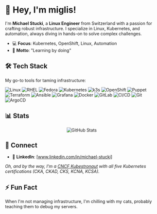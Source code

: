 # 👋 Hey, I'm miglis!

I'm **Michael Stucki**, a **Linux Engineer** from Switzerland with a passion for crafting robust infrastructure. I specialize in Linux, Kubernetes, and automation, always diving in hands-on to solve complex challenges.

- 💻 **Focus**: Kubernetes, OpenShift, Linux, Automation
- 🎯 **Motto**: "Learning by doing"

## 🛠️ Tech Stack
My go-to tools for taming infrastructure:
<p align="left">
  <img src="https://img.shields.io/badge/-Linux-D21500?logo=linux&logoColor=white" alt="Linux"/>
  <img src="https://img.shields.io/badge/-RHEL-D21500?logo=redhat&logoColor=white" alt="RHEL"/>
  <img src="https://img.shields.io/badge/-Fedora-294172?logo=fedora&logoColor=white" alt="Fedora"/>
  <img src="https://img.shields.io/badge/-Kubernetes-326CE5?logo=kubernetes&logoColor=white" alt="Kubernetes"/>
  <img src="https://img.shields.io/badge/-k3s-FFC107?logo=kubernetes&logoColor=black" alt="k3s"/>
  <img src="https://img.shields.io/badge/-OpenShift-D21500?logo=redhat&logoColor=white" alt="OpenShift"/>
  <img src="https://img.shields.io/badge/-Puppet-FF8E00?logo=puppet&logoColor=white" alt="Puppet"/>
  <img src="https://img.shields.io/badge/-Terraform-7B42BC?logo=terraform&logoColor=white" alt="Terraform"/>
  <img src="https://img.shields.io/badge/-Ansible-EE0000?logo=ansible&logoColor=white" alt="Ansible"/>
  <img src="https://img.shields.io/badge/-Grafana-F46800?logo=grafana&logoColor=white" alt="Grafana"/>
  <img src="https://img.shields.io/badge/-Docker-2496ED?logo=docker&logoColor=white" alt="Docker"/>
  <img src="https://img.shields.io/badge/-GitLab-FC6D26?logo=gitlab&logoColor=white" alt="GitLab"/>
  <img src="https://img.shields.io/badge/-CI/CD-0078D4?logo=gitlab&logoColor=white" alt="CI/CD"/>
  <img src="https://img.shields.io/badge/-Git-F05032?logo=git&logoColor=white" alt="Git"/>
  <img src="https://img.shields.io/badge/-ArgoCD-EF7B4F?logo=argocd&logoColor=white" alt="ArgoCD"/>
</p>

## 📊 Stats
<p align="center">
  <img src="https://github-readme-stats.vercel.app/api?username=miglis&show_icons=true&theme=dracula" alt="GitHub Stats"/>
</p>

## 🤝 Connect
- 💼 **LinkedIn**: [www.linkedin.com/in/michael-stucki]

*Oh, and by the way, I'm a [CNCF Kubestronaut](https://www.cncf.io/training/kubestronaut/?_sft_lf-country=ch&p=michael-stucki) with all five Kubernetes certifications (CKA, CKAD, CKS, KCNA, KCSA).*

## ⚡ Fun Fact
When I'm not managing infrastructure, I'm chilling with my cats, probably teaching them to debug my servers.

